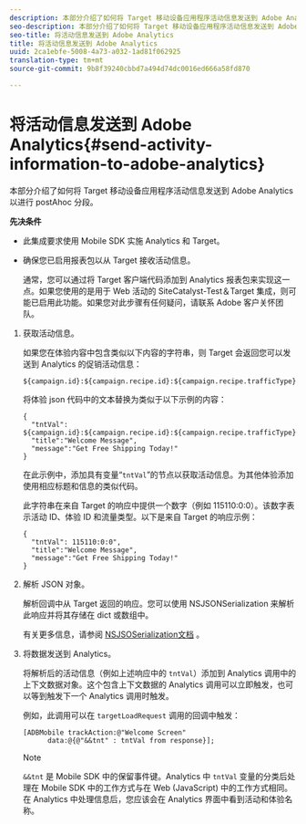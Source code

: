 ```yaml
---
description: 本部分介绍了如何将 Target 移动设备应用程序活动信息发送到 Adobe Analytics 以进行 postAhoc 分段。
seo-description: 本部分介绍了如何将 Target 移动设备应用程序活动信息发送到 Adobe Analytics 以进行 postAhoc 分段。
seo-title: 将活动信息发送到 Adobe Analytics
title: 将活动信息发送到 Adobe Analytics
uuid: 2ca1ebfe-5008-4a73-a032-1ad81f062925
translation-type: tm+mt
source-git-commit: 9b8f39240cbbd7a494d74dc0016ed666a58fd870

---
```



# 将活动信息发送到 Adobe Analytics{#send-activity-information-to-adobe-analytics}

本部分介绍了如何将 Target 移动设备应用程序活动信息发送到 Adobe Analytics 以进行 postAhoc 分段。

**先决条件**

* 此集成要求使用 Mobile SDK 实施 Analytics 和 Target。
* 确保您已启用报表包以从 Target 接收活动信息。

   通常，您可以通过将 Target 客户端代码添加到 Analytics 报表包来实现这一点。如果您使用的是用于 Web 活动的 SiteCatalyst-Test＆Target 集成，则可能已启用此功能。如果您对此步骤有任何疑问，请联系 Adobe 客户关怀团队。

1. 获取活动信息。

   如果您在体验内容中包含类似以下内容的字符串，则 Target 会返回您可以发送到 Analytics 的促销活动信息：

   ```
   ${campaign.id}:${campaign.recipe.id}:${campaign.recipe.trafficType}
   ```

   将体验 json 代码中的文本替换为类似于以下示例的内容：

   ```
   { 
     "tntVal": ${campaign.id}:${campaign.recipe.id}:${campaign.recipe.trafficType}", 
     "title":"Welcome Message", 
     "message":"Get Free Shipping Today!" 
   }
   ```

   在此示例中，添加具有变量“`tntVal`”的节点以获取活动信息。为其他体验添加使用相应标题和信息的类似代码。

   此字符串在来自 Target 的响应中提供一个数字（例如 115110:0:0）。该数字表示活动 ID、体验 ID 和流量类型。以下是来自 Target 的响应示例：

   ```
   { 
     "tntVal": 115110:0:0", 
     "title":"Welcome Message", 
     "message":"Get Free Shipping Today!" 
   }
   ```

1. 解析 JSON 对象。

   解析回调中从 Target 返回的响应。您可以使用 NSJSONSerialization 来解析此响应并将其存储在 dict 或数组中。

   有关更多信息，请参阅 [NSJSOSerialization文档](https://developer.apple.com/library/ios/documentation/Foundation/Reference/NSJSONSerialization_Class/#//apple_ref/occ/clm/NSJSONSerialization/JSONObjectWithData:options:error) 。
1. 将数据发送到 Analytics。

   将解析后的活动信息（例如上述响应中的 `tntVal`）添加到 Analytics 调用中的上下文数据对象。这个包含上下文数据的 Analytics 调用可以立即触发，也可以等到触发下一个 Analytics 调用时触发。

   例如，此调用可以在 `targetLoadRequest` 调用的回调中触发：

   ```
   [ADBMobile trackAction:@"Welcome Screen"  
         data:@{@"&&tnt" : tntVal from response}];
   ```

   >[!NOTE]
   >
   >`&&tnt` 是 Mobile SDK 中的保留事件键。Analytics 中 `tntVal` 变量的分类后处理在 Mobile SDK 中的工作方式与在 Web (JavaScript) 中的工作方式相同。在 Analytics 中处理信息后，您应该会在 Analytics 界面中看到活动和体验名称。

